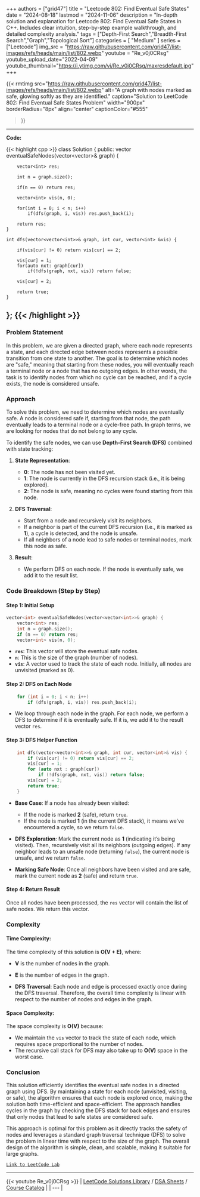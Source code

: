 
+++
authors = ["grid47"]
title = "Leetcode 802: Find Eventual Safe States"
date = "2024-08-18"
lastmod = "2024-11-06"
description = "In-depth solution and explanation for Leetcode 802: Find Eventual Safe States in C++. Includes clear intuition, step-by-step example walkthrough, and detailed complexity analysis."
tags = ["Depth-First Search","Breadth-First Search","Graph","Topological Sort"]
categories = [
    "Medium"
]
series = ["Leetcode"]
img_src = "https://raw.githubusercontent.com/grid47/list-images/refs/heads/main/list/802.webp"
youtube = "Re_v0j0CRsg"
youtube_upload_date="2022-04-09"
youtube_thumbnail="https://i.ytimg.com/vi/Re_v0j0CRsg/maxresdefault.jpg"
+++


{{< rmtimg 
    src="https://raw.githubusercontent.com/grid47/list-images/refs/heads/main/list/802.webp" 
    alt="A graph with nodes marked as safe, glowing softly as they are identified."
    caption="Solution to LeetCode 802: Find Eventual Safe States Problem"
    width="900px"
    borderRadius="8px"
    align="center" 
    captionColor="#555"
>}}
---
**Code:**

{{< highlight cpp >}}
class Solution {
public:
    vector<int> eventualSafeNodes(vector<vector<int>>& graph) {

        vector<int> res;

        int n = graph.size();

        if(n == 0) return res;

        vector<int> vis(n, 0);

        for(int i = 0; i < n; i++)
            if(dfs(graph, i, vis)) res.push_back(i);

        return res;
    }

    int dfs(vector<vector<int>>& graph, int cur, vector<int> &vis) {

        if(vis[cur] != 0) return vis[cur] == 2;

        vis[cur] = 1;
        for(auto nxt: graph[cur])
            if(!dfs(graph, nxt, vis)) return false;

        vis[cur] = 2;

        return true;
    }

};
{{< /highlight >}}
---

### Problem Statement
In this problem, we are given a directed graph, where each node represents a state, and each directed edge between nodes represents a possible transition from one state to another. The goal is to determine which nodes are "safe," meaning that starting from these nodes, you will eventually reach a terminal node or a node that has no outgoing edges. In other words, the task is to identify nodes from which no cycle can be reached, and if a cycle exists, the node is considered unsafe.

### Approach
To solve this problem, we need to determine which nodes are eventually safe. A node is considered safe if, starting from that node, the path eventually leads to a terminal node or a cycle-free path. In graph terms, we are looking for nodes that do not belong to any cycle.

To identify the safe nodes, we can use **Depth-First Search (DFS)** combined with state tracking:

1. **State Representation**:
   - **0**: The node has not been visited yet.
   - **1**: The node is currently in the DFS recursion stack (i.e., it is being explored).
   - **2**: The node is safe, meaning no cycles were found starting from this node.

2. **DFS Traversal**:
   - Start from a node and recursively visit its neighbors.
   - If a neighbor is part of the current DFS recursion (i.e., it is marked as **1**), a cycle is detected, and the node is unsafe.
   - If all neighbors of a node lead to safe nodes or terminal nodes, mark this node as safe.

3. **Result**:
   - We perform DFS on each node. If the node is eventually safe, we add it to the result list.

### Code Breakdown (Step by Step)

#### Step 1: Initial Setup
```cpp
vector<int> eventualSafeNodes(vector<vector<int>>& graph) {
    vector<int> res;
    int n = graph.size();
    if (n == 0) return res;
    vector<int> vis(n, 0);
```
- **`res`**: This vector will store the eventual safe nodes.
- **`n`**: This is the size of the graph (number of nodes).
- **`vis`**: A vector used to track the state of each node. Initially, all nodes are unvisited (marked as 0).

#### Step 2: DFS on Each Node
```cpp
    for (int i = 0; i < n; i++)
        if (dfs(graph, i, vis)) res.push_back(i);
```
- We loop through each node in the graph. For each node, we perform a DFS to determine if it is eventually safe. If it is, we add it to the result vector `res`.

#### Step 3: DFS Helper Function
```cpp
    int dfs(vector<vector<int>>& graph, int cur, vector<int>& vis) {
        if (vis[cur] != 0) return vis[cur] == 2;
        vis[cur] = 1;
        for (auto nxt : graph[cur])
            if (!dfs(graph, nxt, vis)) return false;
        vis[cur] = 2;
        return true;
    }
```
- **Base Case**: If a node has already been visited:
  - If the node is marked **2** (safe), return `true`.
  - If the node is marked **1** (in the current DFS stack), it means we've encountered a cycle, so we return `false`.
  
- **DFS Exploration**: Mark the current node as **1** (indicating it’s being visited). Then, recursively visit all its neighbors (outgoing edges). If any neighbor leads to an unsafe node (returning `false`), the current node is unsafe, and we return `false`.

- **Marking Safe Node**: Once all neighbors have been visited and are safe, mark the current node as **2** (safe) and return `true`.

#### Step 4: Return Result
Once all nodes have been processed, the `res` vector will contain the list of safe nodes. We return this vector.

### Complexity

#### Time Complexity:
The time complexity of this solution is **O(V + E)**, where:
- **V** is the number of nodes in the graph.
- **E** is the number of edges in the graph.

- **DFS Traversal**: Each node and edge is processed exactly once during the DFS traversal. Therefore, the overall time complexity is linear with respect to the number of nodes and edges in the graph.

#### Space Complexity:
The space complexity is **O(V)** because:
- We maintain the `vis` vector to track the state of each node, which requires space proportional to the number of nodes.
- The recursive call stack for DFS may also take up to **O(V)** space in the worst case.

### Conclusion

This solution efficiently identifies the eventual safe nodes in a directed graph using DFS. By maintaining a state for each node (unvisited, visiting, or safe), the algorithm ensures that each node is explored once, making the solution both time-efficient and space-efficient. The approach handles cycles in the graph by checking the DFS stack for back edges and ensures that only nodes that lead to safe states are considered safe.

This approach is optimal for this problem as it directly tracks the safety of nodes and leverages a standard graph traversal technique (DFS) to solve the problem in linear time with respect to the size of the graph. The overall design of the algorithm is simple, clean, and scalable, making it suitable for large graphs.

[`Link to LeetCode Lab`](https://leetcode.com/problems/find-eventual-safe-states/description/)

---
{{< youtube Re_v0j0CRsg >}}
| [LeetCode Solutions Library](https://grid47.xyz/leetcode/) / [DSA Sheets](https://grid47.xyz/sheets/) / [Course Catalog](https://grid47.xyz/courses/) |
| --- |
